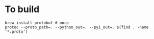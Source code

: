 # To build
```
brew install protobuf # once
protoc --proto_path=. --python_out=. --pyi_out=. $(find . -name '*.proto')
```
